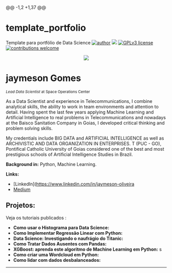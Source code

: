 @@ -1,2 +1,37 @@
# template_portfolio
Template para portfólio de Data Science
[![author](https://img.shields.io/badge/author-jaymeson-red.svg)](https://www.inkedin.com/in/jaymeson-oliveira) [![](https://img.shields.io/badge/python-3.7+-blue.svg)](https://www.python.org/downloads/release/python-365/) [![GPLv3 license](https://img.shields.io/badge/License-GPLv3-blue.svg)](http://perso.crans.org/besson/LICENSE.html) [![contributions welcome](https://img.shields.io/badge/contributions-welcome-brightgreen.svg?style=flat)](https://github.com/jaymeson-jpg/ORANGE_CANVAS)

<p align="center">
  <img src="banner.png" >
</p>

# jaymeson Gomes
<sub>*Lead Data Scientist* at Space Operations Center</sub>

As a Data Scientist and experience in Telecommunications, I combine analytical skills, the ability to work in team environments and attention to detail. Having spent the last few years applying Machine Learning and Artificial Intelligence to real problems in Telecommunications and nowadays at the Baisco Sanitation Company in Goias, I developed critical thinking and problem solving skills.

My credentials include BIG DATA and ARTIFICIAL INTELLIGENCE as well as ARCHIVISTIC AND DATA ORGANIZATION IN ENTERPRISES. T (PUC - GO), Pontifical Catholic University of Goias considered one of the best and most prestigious schools of Artificial Intelligence Studies in Brazil.

**Background in:** Python, Machine Learning.

**Links:**
* [LinkedIn](https://www.linkedin.com/in/jaymeson-oliveira
* [Medium](https://www.medium.com)


## Projetos:
Veja os tutoriais publicados :

* **Como usar o Histograma para Data Science:** 
* **Como Implementar Regressão Linear com Python:**
* **Data Science: Investigando o naufrágio do Titanic:** 
* **Como Tratar Dados Ausentes com Pandas:** 
* **XGBoost: aprenda este algoritmo de Machine Learning em Python:** s
* **Como criar uma Wordcloud em Python:**
* **Como lidar com dados desbalanceados:** 

---


